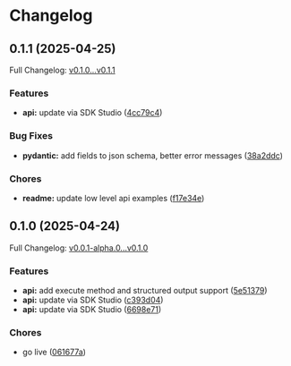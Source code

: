 # Changelog

## 0.1.1 (2025-04-25)

Full Changelog: [v0.1.0...v0.1.1](https://github.com/shapleyai/parallel-sdk-python/compare/v0.1.0...v0.1.1)

### Features

* **api:** update via SDK Studio ([4cc79c4](https://github.com/shapleyai/parallel-sdk-python/commit/4cc79c4d1edaa9d1d080b81830961252c8b327c1))


### Bug Fixes

* **pydantic:** add fields to json schema, better error messages ([38a2ddc](https://github.com/shapleyai/parallel-sdk-python/commit/38a2ddc348ac7acf11f9f75f69900b628e539c1d))


### Chores

* **readme:** update low level api examples ([f17e34e](https://github.com/shapleyai/parallel-sdk-python/commit/f17e34e0e0a6d3205c344c278f1643826938e9d1))

## 0.1.0 (2025-04-24)

Full Changelog: [v0.0.1-alpha.0...v0.1.0](https://github.com/shapleyai/parallel-sdk-python/compare/v0.0.1-alpha.0...v0.1.0)

### Features

* **api:** add execute method and structured output support ([5e51379](https://github.com/shapleyai/parallel-sdk-python/commit/5e51379e3ff28bdf70a3cc9167d4413bf3e8690c))
* **api:** update via SDK Studio ([c393d04](https://github.com/shapleyai/parallel-sdk-python/commit/c393d048bddb554c37eb750ca57c4335243a70ed))
* **api:** update via SDK Studio ([6698e71](https://github.com/shapleyai/parallel-sdk-python/commit/6698e716bdddcf2146cc802cfaaa26f7ddb4d3dc))


### Chores

* go live ([061677a](https://github.com/shapleyai/parallel-sdk-python/commit/061677a22549f3dd3d9f4591c9ccfdf71209c12e))
